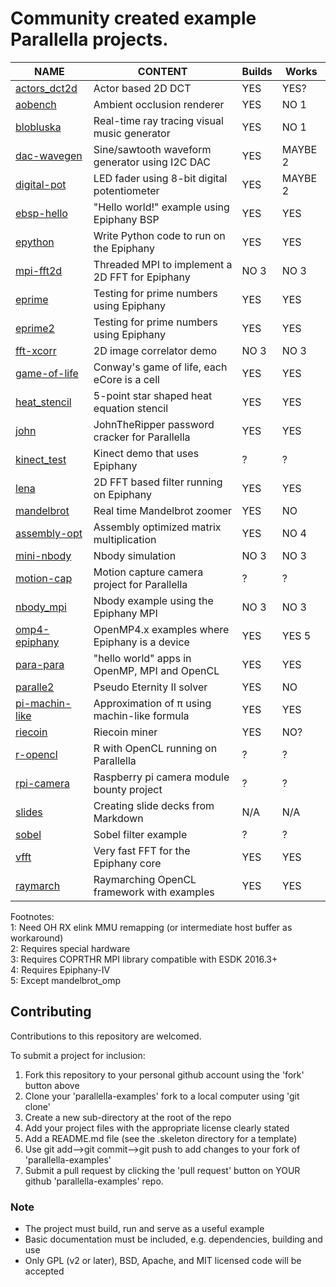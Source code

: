 Community created example Parallella projects.
===================================================

NAME                             | CONTENT                                          | Builds | Works |
---------------------------------|--------------------------------------------------|--------|-------|
[actors_dct2d](actors_dct2d)     | Actor based 2D DCT                               | YES | YES? |
[aobench](aobench)               | Ambient occlusion renderer                       | YES | NO 1 |
[blobluska](blobluska)           | Real-time ray tracing visual music generator     | YES | NO 1 |
[dac-wavegen](dac-wavegen)       | Sine/sawtooth waveform generator using I2C DAC   | YES | MAYBE 2 |
[digital-pot](digital-pot)       | LED fader using 8-bit digital potentiometer      | YES | MAYBE 2 |
[ebsp-hello](ebsp-hello)         | "Hello world!" example using Epiphany BSP        | YES | YES |
[epython](epython)               | Write Python code to run on the Epiphany         | YES | YES |
[mpi-fft2d](mpi-fft2d)           | Threaded MPI to implement a 2D FFT for Epiphany  | NO 3 | NO 3 |
[eprime](eprime)                 | Testing for prime numbers using Epiphany         | YES | YES |
[eprime2](eprime2)               | Testing for prime numbers using Epiphany         | YES | YES |
[fft-xcorr](fft-xcorr)           | 2D image correlator demo                         | NO 3  | NO 3 |
[game-of-life](game-of-life)     | Conway's game of life, each eCore is a cell      | YES | YES |
[heat_stencil](heat_stencil)     | 5-point star shaped heat equation stencil        | YES | YES |
[john](john)                     | JohnTheRipper password cracker for Parallella    | YES | YES |
[kinect_test](kinect_test)       | Kinect demo that uses Epiphany                   | ?   | ?  |
[lena](lena)                     | 2D FFT based filter running on Epiphany          | YES | YES |
[mandelbrot](mandelbrot)         | Real time Mandelbrot zoomer                      | YES | NO |
[assembly-opt](assembly-opt)     | Assembly optimized matrix multiplication         | YES | NO 4 |
[mini-nbody](mini-nbody)         | Nbody simulation                                 | NO 3 | NO 3  |
[motion-cap](motion-cap)         | Motion capture camera project for Parallella     | ?   | ?  |
[nbody_mpi](nbody_mpi)           | Nbody example using the Epiphany MPI             | NO 3  | NO 3 |
[omp4-epiphany](omp4-epiphany)   | OpenMP4.x examples where Epiphany is a device    | YES | YES 5|
[para-para](para-para)           | "hello world" apps in OpenMP, MPI and OpenCL     | YES | YES |
[paralle2](paralle2)             | Pseudo Eternity II solver                        | YES | NO |
[pi-machin-like](pi-machin-like) | Approximation of π using machin-like formula     | YES | YES |
[riecoin](riecoin)               | Riecoin miner                                    | YES | NO? |
[r-opencl](r-opencl)             | R with OpenCL running on Parallella              | ?   | ?  |
[rpi-camera](rpi-camera)         | Raspberry pi camera module bounty project        | ?   | ?  |
[slides](slides)                 | Creating slide decks from Markdown               | N/A | N/A |
[sobel](sobel)                   | Sobel filter example                             | ?   | ?  |
[vfft](vfft)                     | Very fast FFT for the Epiphany core              | YES | YES |
[raymarch](raymarch)             | Raymarching OpenCL framework with examples       | YES | YES |

Footnotes:  
1: Need OH RX elink MMU remapping (or intermediate host buffer as workaround)  
2: Requires special hardware  
3: Requires COPRTHR MPI library compatible with ESDK 2016.3+  
4: Requires Epiphany-IV  
5: Except mandelbrot_omp  

## Contributing

Contributions to this repository are welcomed.

To submit a project for inclusion:

1. Fork this repository to your personal github account using the 'fork' button above
2. Clone your 'parallella-examples' fork to a local computer using 'git clone'
2. Create a new sub-directory at the root of the repo
3. Add your project files with the appropriate license clearly stated
4. Add a README.md file (see the .skeleton directory for a template)
5. Use git add-->git commit-->git push to add changes to your fork of 'parallella-examples'
6. Submit a pull request by clicking the 'pull request' button on YOUR github 'parallella-examples' repo.


### Note

* The project must build, run and serve as a useful example
* Basic documentation must be included, e.g. dependencies, building and use
* Only GPL (v2 or later), BSD, Apache, and MIT licensed code will be accepted

